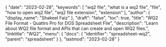 {
  "date": "2023-02-28",
  "keywords": [
    "wq2 file",
    "what is a wq2 file",
    "file",
    "how to open wq2 file",
    "wq2 file extension",
    "extension"
  ],
  "author": {
    "display_name": "Shakeel Faiz"
  },
  "draft": "false",
  "toc": true,
  "title": "WQ2 File Format - Quattro Pro for DOS Spreadsheet File",
  "description": "Learn about WQ2 file format and APIs that can create and open WQ2 files.",
  "linktitle": "WQ2",
  "menu": {
    "docs": {
      "identifier": "spreadsheet-wq2",
      "parent": "spreadsheet"
    }
  },
  "lastmod": "2023-02-28"
}
